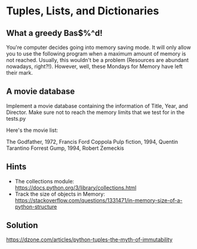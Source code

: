 # Tuples, Lists, and Dictionaries
## What a greedy Bas$%^d!

You're computer decides going into memory saving mode. It will only allow you to use the following program when a maximum amount of memory is not reached. Usually, this wouldn't be a problem (Resources are abundant nowadays, right?!). However, well, these Mondays for Memory have left their mark.

## A movie database

Implement a movie database containing the information of Title, Year, and Director. Make sure not to reach the memory limits that we test for in the tests.py

Here's the movie list:

The Godfather, 1972, Francis Ford Coppola
Pulp fiction, 1994, Quentin Tarantino
Forrest Gump, 1994, Robert Zemeckis


## Hints

- The collections module: https://docs.python.org/3/library/collections.html
- Track the size of objects in Memory: https://stackoverflow.com/questions/1331471/in-memory-size-of-a-python-structure 

## Solution

https://dzone.com/articles/python-tuples-the-myth-of-immutability

